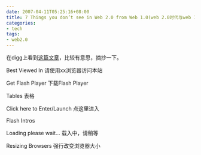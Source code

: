```yaml
---
date: 2007-04-11T05:25:16+08:00
title: 7 Things you don’t see in Web 2.0 from Web 1.0(web 2.0时代与web 1.0时代的7个变化)
categories:
- tech
tags:
- web2.0
---
```

在digg上看到[这篇文章](http://duggmirror.com/design/7_Things_you_don_t_see_in_Websites_today/)，比较有意思，摘抄一下。

Best Viewed In 请使用xx浏览器访问本站

Get Flash Player 下载Flash Player

Tables 表格

Click here to Enter/Launch 点这里进入

Flash Intros

Loading please wait… 载入中，请稍等

Resizing Browsers 强行改变浏览器大小

